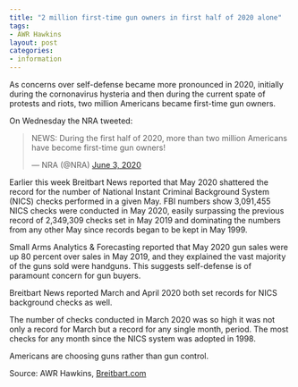 ```yaml
---
title: "2 million first-time gun owners in first half of 2020 alone"
tags:
- AWR Hawkins
layout: post
categories:
- information
---
```


As concerns over self-defense became more pronounced in 2020, initially during the cornonavirus hysteria and then during the current spate of protests and riots, two million Americans became first-time gun owners.

On Wednesday the NRA tweeted:

<blockquote class="twitter-tweet"><p lang="en" dir="ltr">NEWS: During the first half of 2020, more than two million Americans have become first-time gun owners!</p>&mdash; NRA (@NRA) <a href="https://twitter.com/NRA/status/1268279978623471620?ref_src=twsrc%5Etfw">June 3, 2020</a></blockquote> <script async src="https://platform.twitter.com/widgets.js" charset="utf-8"></script>

Earlier this week Breitbart News reported that May 2020 shattered the record for the number of National Instant Criminal Background System (NICS) checks performed in a given May. FBI numbers show 3,091,455 NICS checks were conducted in May 2020, easily surpassing the previous record of 2,349,309 checks set in May 2019 and dominating the numbers from any other May since records began to be kept in May 1999.

Small Arms Analytics & Forecasting reported that May 2020 gun sales were up 80 percent over sales in May 2019, and they explained the vast majority of the guns sold were handguns. This suggests self-defense is of paramount concern for gun buyers.

Breitbart News reported March and April 2020 both set records for NICS background checks as well.

The number of checks conducted in March 2020 was so high it was not only a record for March but a record for any single month, period. The most checks for any month since the NICS system was adopted in 1998.

Americans are choosing guns rather than gun control.

Source: AWR Hawkins, [Breitbart.com](https://www.breitbart.com/politics/2020/06/04/2-million-first-time-gun-owners-in-first-half-of-2020-alone/)
